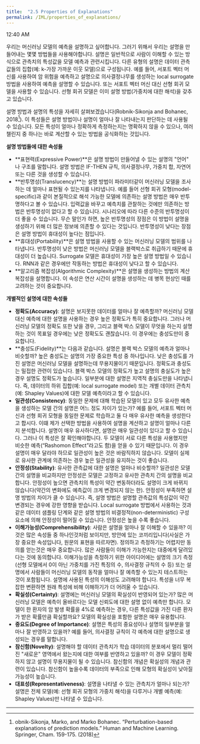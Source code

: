 ```yaml
---
title:  "2.5 Properties of Explanations"
permalink: /IML/properties_of_explanations/
---
```


12:40 AM

우리는 머신러닝 모델의 예측을 설명하고 싶어합니다. 그러기 위해서 우리는 설명을 만들어내는 몇몇 방법들을 사용해야합니다. 설명은 일반적으로 사람이 이해할 수 있는 방식으로 관측치의 특성값을 모델 예측과 관련시킵니다. 다른 유형의 설명은 데이터 관측값들의 집합(예: k-가장 가까운 이웃 모델)으로 구성됩니다. 예를 들어, 서포트 벡터 머신를 사용하여 암 위험을 예측하고 설명으로 의사결정나무를 생성하는 local surrogate  방법을 사용하여 예측을 설명할 수 있습니다. 또는 서포트 벡터 머신 대신 선형 회귀 모델을 사용할 수 있습니다. 선형 회귀 모델은 이미 설명 방법(가중치에 대한 해석)을 갖추고 있습니다.

설명 방법과 설명의 특성을 자세히 살펴보겠습니다(Robnik-Sikonja and Bohanec, 2018[^1]). 이 특성들은 설명 방법이나 설명이 얼마나 잘 나타내는지 판단하는 데 사용될 수 있습니다. 모든 특성이 얼마나 정확하게  측정하는지는 명확하지 않을 수 있으나, 여러 챌린지 중 하나는 바로 계산할 수 있는 방법을 공식화하는 것입니다.

**설명 방법들에 대한 속성들**

- **표현력(Expressive Power)**은 설명 방법이 만들어낼 수 있는 설명의 "언어" 나 구조를 말합니다. 설명 방법은 IF-THEN 규칙, 의사결정나무, 가중치 합, 자연어 또는 다른 것을 생성할 수 있습니다.
- **반투명성(Translucency)**는 설명 방법이 파라미터같이 머신러닝 모델을 조사하는 데 얼마나 표현될 수 있는지를 나타냅니다. 예를 들어 선형 회귀 모형(model-specific)과 같이 본질적으로 해석 가능한 모델에 의존하는 설명 방법은 매우 반투명하다고 볼 수 있습니다. 입력값을 바꾸고 예측치를 관찰하는 것에만 의존하는 방법은 반투명성이 없다고 할 수 있습니다. 시나리오에 따라 다른 수준의 반투명성이 더 좋을 수 있습니다. 무슨 말인가 하면, 높은 반투명성의 장점은 이 방법이 설명을 생성하기 위해 더 많은 정보에 의존할 수 있다는 것입니다. 반투명성이 낮다는 장점은 설명 방법이 휴대성이 높다는 점입니다.
- **휴대성(Portability)**은 설명 방법을 사용할 수 있는 머신러닝 모델의 범위를 나타냅니다. 반투명성이 낮은 방법은 머신러닝 모델을 블랙박스로 취급하기 때문에 휴대성이 더 높습니다. Surrogate 모델은 휴대성이 가장 높은 설명 방법일 수 있습니다. RNN과 같은 경우에만 작동하는 방법은 휴대성이 낮다고 할 수 있습니다.
- **알고리즘 복잡성(Algorithmic Complexity)**은 설명을 생성하는 방법의 계산 복잡성을 설명합니다. 이 속성은 연산 시간이 설명을 생성하는 데 병목 현상인 때를 고려하는 것이 중요합니다.

**개별적인 설명에 대한 속성들**

- **정확도(Accuracy)**: 설명은 보지못한 데이터를 얼마나 잘 예측할까? 머신러닝 모델 대신 예측에 대한 설명을 사용하는 경우 높은 정확도가 특히 중요합니다. 그러나 머신러닝 모델의 정확도 또한 낮을 경우, 그리고 블랙 박스 모델이 무엇을 하는지 설명하는 것이 목표일 경우에는 낮은 정확도도 괜찮습니다. 이 경우에는 충성도만이 중요합니다.
- **충성도(Fidelity)**는 다음과 같습니다. 설명은 블랙 박스 모델의 예측과 얼마나 비슷할까? 높은 충성도는 설명의 가장 중요한 특성 중 하나입니다. 낮은 충성도를 가진 설명은 머신러닝 모델을 설명하는데 무용지물이기 때문입니다. 정확도과 충성도는 밀접한 관련이 있습니다. 블랙 박스 모델의 정확도가 높고 설명의 충실도가 높은 경우 설명도 정확도가 높습니다. 일부분에 대한 설명은 지역적 충실도만을 나타냅니다. 즉, 데이터의 하위 집합(예: local surrogate model) 또는 개별 데이터 관측치(예: Shapley Values)에 대한 모델 예측이라고 할 수 있습니다.
- **일관성(Consistency)**: 동일한 문제에 대해 학습된 모델이 있고 모두 유사한 예측을 생성하는 모델 간의 설명은 어느 정도 차이가 있는가? 예를 들어, 서포트 벡터 머신과 선형 회귀 모형을 동일한 문제로 학습하고 둘 다 매우 유사한 예측을 생성한다고 합시다. 이떄 제가 선택한 방법을 사용하여 설명을 계산하고 설명이 얼마나 다른지 분석합니다. 설명이 매우 유사하다면, 설명은 매우 일관성이 있다고 할 수 있습니다. 그러나 이 특성은 잘 확인해야합니다. 두 모델이 서로 다른 특성을 사용했지만 비슷한 예측(“Rashomon Effect”라고도 함)을 얻을 수 있기 때문입니다. 이 경우 설명이 매우 달라야 하므로 일관성이 높은 것은 바람직하지 않습니다. 모델이 실제로 유사한 관계에 의존하는 경우 높은 일관성을 유지하는 것이 좋습니다.
- **안정성(Stability)**: 유사한 관측값에 대한 설명은 얼마나 비슷할까? 일관성은 모델 간의 설명을 비교하지만 안정성은 모델은 고정하고 유사한 관측치 간의 설명을 비교합니다. 안정성이 높으면 관측치의 특성이 약간 변동하더라도 설명이 크게 바뀌지 않습니다(약간의 변화에도 예측값이 크게 변경되지 않는 한). 안정성이 부족하면 설명 방법의 차이가 클 수 있습니다. 즉, 설명 방법은 설명할 관측값의 특성값이 약간 변경되는 경우에 강한 영향을 받습니다. Local surrogate 방법에서 사용하는 것과 같은 데이터 샘플링 단계와 같은 설명 방법의 비결정적(non-deterministic) 구성 요소에 의해 안정성이 떨어질 수 있습니다. 안정성은 높을 수록 좋습니다.
- **이해가능성(Comprehensibility)**: 사람은 설명을 얼마나 잘 이해할 수 있을까? 이것은 많은 속성들 중 하나인것처럼 보이지만, 방안에 있는 코끼리입니다(사실은 가장 중요한 속성입니다, 원문의 표현을 따르자면). 정의하고 측정하기는 어렵지만 동의를 얻는것은 매우 중요합니다. 많은 사람들이 이해가 가능한지는 대중에게 달려있다는 것에 동의합니다. 이해가능성을 측정하기 위한 아이디어에는 설명의 크기 측정(선형 모델에서 0이 아닌 가중치를 가진 특징의 수, 의사결정 규칙의 수 등) 또는 설명에서 사람들이 머신러닝 모델의 동작을 얼마나 잘 예측할 수 있는지 테스트하는 것이 포함됩니다. 설명에 사용된 특성의 이해성도 고려해야 합니다. 특성을 너무 복잡한 변환하면 원래 특성에 비해 이해하기가 더 어려울 수 있습니다.
- **확실성(Certainty)**: 설명에는 머신러닝 모델의 확실성이 반영되어 있는가? 많은 머신러닝 모델은 예측이 올바르다는 모델 신뢰도에 대한 설명 없이 예측만 합니다. 모델이 한 환자의 암 발생 확률을 4%로 예측하는 경우, 다른 특성값을 가진 다른 환자가 받은 확률만큼 확실할까요? 모델의 확실성을 포함한 설명은 매우 유용합니다.
- **중요도(Degree of Importance)**: 설명은 특성의 중요성이나 설명의 일부분을 얼마나 잘 반영하고 있을까? 예를 들어, 의사결정 규칙이 각 예측에 대한 설명으로 생성되는 경우를 말합니다.
- **참신함(Novelty)**: 설명해야 할 데이터 관측치가 학습 데이터의 분포에서 멀리 떨어진 "새로운" 영역에서 왔는지에 대한 여부를 반영하고 있을까? 이 경우 모델이 정확하지 않고 설명이 무용지물이 될 수 있습니다. 참신함의 개념은 확실성의 개념과 관련이 있습니다. 참신함이 높을수록 데이터의 부족으로 인해 모형의 확실성이 낮아질 가능성이 높습니다.
- **대표성(Representativeness)**: 설명을 나타낼 수 있는 관측치가 얼마나 되는가? 설명은 전체 모델(예: 선형 회귀 모형의 가중치 해석)을 다루거나 개별 예측(예: Shapley Values)만 나타낼 수 있습니다.

---

[^1]: obnik-Sikonja, Marko, and Marko Bohanec. “Perturbation-based explanations of prediction models.” Human and Machine Learning. Springer, Cham. 159-175. (2018)